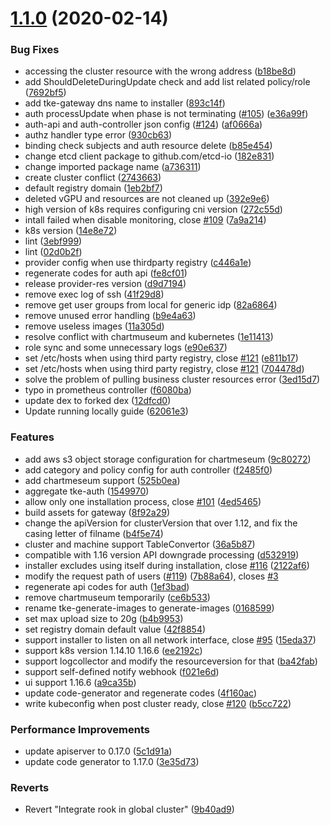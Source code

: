 # [1.1.0](https://github.com/tkestack/tke/compare/v1.0.1...v1.1.0) (2020-02-14)


### Bug Fixes

* accessing the cluster resource with the wrong address ([b18be8d](https://github.com/tkestack/tke/commit/b18be8dac71194c475c08853207614877319126e))
* add ShouldDeleteDuringUpdate check and add list related policy/role ([7692bf5](https://github.com/tkestack/tke/commit/7692bf5d37013715cdb534ac9a2b0eec6108dc02))
* add tke-gateway dns name to installer ([893c14f](https://github.com/tkestack/tke/commit/893c14fb5d15882703cf6f1891d79411ecde428d))
* auth processUpdate when phase is not terminating ([#105](https://github.com/tkestack/tke/issues/105)) ([e36a99f](https://github.com/tkestack/tke/commit/e36a99f7ccbd79ce37bc0832f5f03d665290e321))
* auth-api and auth-controller json config ([#124](https://github.com/tkestack/tke/issues/124)) ([af0666a](https://github.com/tkestack/tke/commit/af0666a24d1b5f56987544f7ce889143f039c39d))
* authz handler type error ([930cb63](https://github.com/tkestack/tke/commit/930cb638bb89d15876f8dbe995d31a9f08d9e394))
* binding check subjects and auth resource delete ([b85e454](https://github.com/tkestack/tke/commit/b85e4544bf9672fbb7de7e90ef79ad3764de527e))
* change etcd client package to github.com/etcd-io ([182e831](https://github.com/tkestack/tke/commit/182e8312a3f3787aa7c692fd8ced63c01e9a947a))
* change imported package name ([a736311](https://github.com/tkestack/tke/commit/a73631124cbdd3e708fa00b59aa6d42367c9fd5c))
* create cluster conflict ([2743663](https://github.com/tkestack/tke/commit/27436637631ea77dc87bdefb96b0041def9c6f5e))
* default registry domain ([1eb2bf7](https://github.com/tkestack/tke/commit/1eb2bf7f5ca3756aba70dfef0b5fb1f175f30626))
* deleted vGPU and resources are not cleaned up ([392e9e6](https://github.com/tkestack/tke/commit/392e9e6cb35a8ec6d774c525571faaa263ec36c5))
* high version of k8s requires configuring cni version ([272c55d](https://github.com/tkestack/tke/commit/272c55d69fb00266d5d03322d293a303a4ccc4ca))
* intall failed when disable monitoring, close [#109](https://github.com/tkestack/tke/issues/109) ([7a9a214](https://github.com/tkestack/tke/commit/7a9a2141daff5f4e2df2a457b7721d61b7c965c1))
* k8s version ([14e8e72](https://github.com/tkestack/tke/commit/14e8e72bc0fcf3ab19fc698ad8871eeecf7b517a))
* lint ([3ebf999](https://github.com/tkestack/tke/commit/3ebf99901417f42ca364e5b6ce6529a0a1ae816b))
* lint ([02d0b2f](https://github.com/tkestack/tke/commit/02d0b2fb418969009713271d91ca25a25e324cfc))
* provider config when use thirdparty registry ([c446a1e](https://github.com/tkestack/tke/commit/c446a1e1ebcfe907236e607ddfe3f09fa6e583e8))
* regenerate codes for auth api ([fe8cf01](https://github.com/tkestack/tke/commit/fe8cf0116da3ef89377c72a7925bc73f55f28edb))
* release provider-res version ([d9d7194](https://github.com/tkestack/tke/commit/d9d719465a444a96895267efa09faf7345879db8))
* remove exec log of ssh ([41f29d8](https://github.com/tkestack/tke/commit/41f29d895833413d30f40136fa4084ec97bf4d1f))
* remove get user groups from local for generic idp ([82a6864](https://github.com/tkestack/tke/commit/82a686491b7a47c60352e3f4f295b30ab490d4d5))
* remove unused error handling ([b9e4a63](https://github.com/tkestack/tke/commit/b9e4a63d84953b235f39160d2f8c6673a45b81e7))
* remove useless images ([11a305d](https://github.com/tkestack/tke/commit/11a305d11de01228767e133335fd8b29f703b84f))
* resolve conflict with chartmuseum and kubernetes ([1e11413](https://github.com/tkestack/tke/commit/1e1141398bfeea6806d5dbf650f262e6eb66c7ad))
* role sync and some unnecessary logs ([e90e637](https://github.com/tkestack/tke/commit/e90e6373c9bbc9ca70a725041950ba5198af9263))
* set /etc/hosts when using third party registry, close [#121](https://github.com/tkestack/tke/issues/121) ([e811b17](https://github.com/tkestack/tke/commit/e811b172fa8d8a069f7aad2d4d64586b428a4aa9))
* set /etc/hosts when using third party registry, close [#121](https://github.com/tkestack/tke/issues/121) ([704478d](https://github.com/tkestack/tke/commit/704478d2005eb0ecb9e0c8a453d2a23348fadfde))
* solve the problem of pulling business cluster resources error ([3ed15d7](https://github.com/tkestack/tke/commit/3ed15d71b9696da5ceb46c51338e9d44e04b08a0))
* typo in prometheus controller ([f6080ba](https://github.com/tkestack/tke/commit/f6080ba39f451e22f9a9a0453191429aa6c696f9))
* update dex to forked dex ([12dfcd0](https://github.com/tkestack/tke/commit/12dfcd090e12bac5ae720073db77992f847cc714))
* Update running locally guide ([62061e3](https://github.com/tkestack/tke/commit/62061e352afa7825ef331138c6f203c1be13ce43))


### Features

* add aws s3 object storage configuration for chartmeseum ([9c80272](https://github.com/tkestack/tke/commit/9c802726f7e369c6bc49b8254632f1b1b17207c4))
* add category and policy config for auth controller ([f2485f0](https://github.com/tkestack/tke/commit/f2485f0505309150e8cf074e224db2cd3db82e0f))
* add chartmeseum support ([525b0ea](https://github.com/tkestack/tke/commit/525b0eadb5b5734a2ae0e7f66f875130cff7836d))
* aggregate tke-auth ([1549970](https://github.com/tkestack/tke/commit/1549970be8ed7ebc50f2e6a04d5ec537f6b51946))
* allow only one installation process, close [#101](https://github.com/tkestack/tke/issues/101) ([4ed5465](https://github.com/tkestack/tke/commit/4ed5465351dc9adcae407a93149d9fee0201c160))
* build assets for gateway ([8f92a29](https://github.com/tkestack/tke/commit/8f92a2937dae953854edb721f62e47372bb38af1))
* change the apiVersion for clusterVersion that over 1.12, and fix the casing letter of filname ([b4f5e74](https://github.com/tkestack/tke/commit/b4f5e74dc8099a26627db5b63d9b6ecfb04f07a6))
* cluster and machine support TableConvertor ([36a5b87](https://github.com/tkestack/tke/commit/36a5b87f7fec5f79616b7a1182744b70335304a7))
* compatible with 1.16 version API downgrade processing ([d532919](https://github.com/tkestack/tke/commit/d532919a81a0bf52abca66b98c7c233a4caf03f0))
* installer excludes using itself during installation, close [#116](https://github.com/tkestack/tke/issues/116) ([2122af6](https://github.com/tkestack/tke/commit/2122af660111d03f2ed9fbf57004d08d605cdb93))
* modify the request path of users ([#119](https://github.com/tkestack/tke/issues/119)) ([7b88a64](https://github.com/tkestack/tke/commit/7b88a6445ba85ffc3bf98994af73526fb96afc5d)), closes [#3](https://github.com/tkestack/tke/issues/3)
* regenerate api codes for auth ([1ef3bad](https://github.com/tkestack/tke/commit/1ef3bad83c6030e4ebcd86b21a7a7e1027dd88ee))
* remove chartmuseum temporarily ([ce6b533](https://github.com/tkestack/tke/commit/ce6b533a89de4614d861c80ada21da6175c77997))
* rename tke-generate-images to generate-images ([0168599](https://github.com/tkestack/tke/commit/01685995b6b0ee637e36e02af45b2b27467a0b0f))
* set max upload size to 20g ([b4b9953](https://github.com/tkestack/tke/commit/b4b9953e94083e501be4c9261d47c128a5859603))
* set registry domain default value ([42f8854](https://github.com/tkestack/tke/commit/42f8854354f0f5b63c6d9ec576accd2b48ecec86))
* support installer to listen on all network interface, close [#95](https://github.com/tkestack/tke/issues/95) ([15eda37](https://github.com/tkestack/tke/commit/15eda37498d6ffd4735d0f2b61dacc188f447ee6))
* support k8s version 1.14.10 1.16.6 ([ee2192c](https://github.com/tkestack/tke/commit/ee2192ce9f84b3a44670e79c51973aae5e8e900c))
* support logcollector and modify the resourceversion for that ([ba42fab](https://github.com/tkestack/tke/commit/ba42fabeff2ea872685bb557e9cd380b390b4a57))
* support self-defined notify webhook ([f021e6d](https://github.com/tkestack/tke/commit/f021e6db25ffc914754918ce24cd695a62eb70a4))
* ui support 1.16.6 ([a9ca35b](https://github.com/tkestack/tke/commit/a9ca35b800af147efbcac87881000edf3d2ba100))
* update code-generator and regenerate codes ([4f160ac](https://github.com/tkestack/tke/commit/4f160ac8d7bf08e8fc6f4d8d67e45308537784ac))
* write kubeconfig when post cluster ready, close [#120](https://github.com/tkestack/tke/issues/120) ([b5cc722](https://github.com/tkestack/tke/commit/b5cc72287a710c8c261e12c54a7645402a5b91bd))


### Performance Improvements

* update apiserver to 0.17.0 ([5c1d91a](https://github.com/tkestack/tke/commit/5c1d91aad008c7a7cadd7b82baefc3d265008c55))
* update code generator to 1.17.0 ([3e35d73](https://github.com/tkestack/tke/commit/3e35d7397a9dd936935b13de040d53e07813d921))


### Reverts

* Revert "Integrate rook in global cluster" ([9b40ad9](https://github.com/tkestack/tke/commit/9b40ad9edd5b95eaf23093d500b8a10e68200dee))
